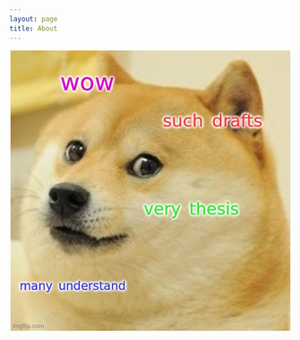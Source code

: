 ```yaml
---
layout: page
title: About
---
```


<p align="center">
    <img src="public/doge.jpg" alt="dogelife">
</p>
